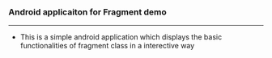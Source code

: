 ### Android applicaiton for Fragment demo
------------------------------------------------------------------------------------
- This is a simple android application which displays the basic functionalities of fragment class in a interective way
	